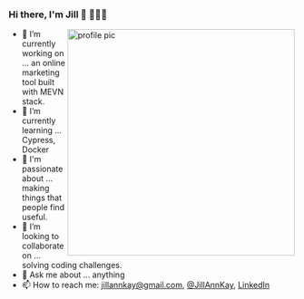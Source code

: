 ### Hi there, I'm Jill 👋 👩🏻‍💻

<img src="https://user-images.githubusercontent.com/60620619/105161489-b7bb2900-5b11-11eb-83cb-4056be0a5f07.png" alt="profile pic" width="400" align="right" />

- 🔭 I’m currently working on ... an online marketing tool built with MEVN stack.
- 🌱 I’m currently learning ... Cypress, Docker
- 💜 I'm passionate about ... making things that people find useful.
- 👯 I’m looking to collaborate on ... solving coding challenges.
- 💬 Ask me about ... anything
- 📫 How to reach me: jillannkay@gmail.com, [@JillAnnKay](https://twitter.com/JillAnnKay), [LinkedIn](https://www.linkedin.com/in/jill-ann-kay/)
